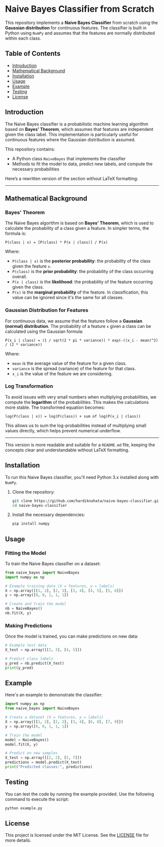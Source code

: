 # Naive Bayes Classifier from Scratch

This repository implements a **Naive Bayes Classifier** from scratch using the **Gaussian distribution** for continuous features. The classifier is built in Python using `NumPy` and assumes that the features are normally distributed within each class.

## Table of Contents
- [Introduction](#introduction)
- [Mathematical Background](#mathematical-background)
- [Installation](#installation)
- [Usage](#usage)
- [Example](#example)
- [Testing](#testing)
- [License](#license)

## Introduction
The Naive Bayes classifier is a probabilistic machine learning algorithm based on **Bayes' Theorem**, which assumes that features are independent given the class label. This implementation is particularly useful for continuous features where the Gaussian distribution is assumed.

This repository contains:
- A Python class `NaiveBayes` that implements the classifier
- Methods to fit the model to data, predict new labels, and compute the necessary probabilities

Here’s a rewritten version of the section without LaTeX formatting:

---
## Mathematical Background

### Bayes' Theorem
The Naive Bayes algorithm is based on **Bayes' Theorem**, which is used to calculate the probability of a class given a feature. In simpler terms, the formula is:

```
P(class | x) = [P(class) * P(x | class)] / P(x)
```

Where:
- `P(class | x)` is the **posterior probability**: the probability of the class given the feature `x`.
- `P(class)` is the **prior probability**: the probability of the class occurring overall.
- `P(x | class)` is the **likelihood**: the probability of the feature occurring given the class.
- `P(x)` is the **marginal probability** of the feature. In classification, this value can be ignored since it's the same for all classes.

### Gaussian Distribution for Features
For continuous data, we assume that the features follow a **Gaussian (normal) distribution**. The probability of a feature `x` given a class can be calculated using the Gaussian formula:

```
P(x_i | class) = (1 / sqrt(2 * pi * variance)) * exp(-((x_i - mean)^2) / (2 * variance))
```

Where:
- `mean` is the average value of the feature for a given class.
- `variance` is the spread (variance) of the feature for that class.
- `x_i` is the value of the feature we are considering.

### Log Transformation
To avoid issues with very small numbers when multiplying probabilities, we compute the **logarithm** of the probabilities. This makes the calculations more stable. The transformed equation becomes:

```
log(P(class | x)) = log(P(class)) + sum of log(P(x_i | class))
```

This allows us to sum the log-probabilities instead of multiplying small values directly, which helps prevent numerical underflow.

---

This version is more readable and suitable for a `README.md` file, keeping the concepts clear and understandable without LaTeX formatting.

## Installation
To run this Naive Bayes classifier, you'll need Python 3.x installed along with `NumPy`.

1. Clone the repository:
    ```bash
    git clone https://github.com/hardiknahata/naive-bayes-classifier.git
    cd naive-bayes-classifier
    ```

2. Install the necessary dependencies:
    ```bash
    pip install numpy
    ```

## Usage

### Fitting the Model
To train the Naive Bayes classifier on a dataset:
```python
from naive_bayes import NaiveBayes
import numpy as np

# Example training data (X = features, y = labels)
X = np.array([[1, 2], [2, 3], [3, 4], [4, 5], [5, 6]])
y = np.array([0, 0, 1, 1, 1])

# Create and train the model
nb = NaiveBayes()
nb.fit(X, y)
```

### Making Predictions
Once the model is trained, you can make predictions on new data:
```python
# Example test data
X_test = np.array([[2, 3], [4, 5]])

# Predict class labels
y_pred = nb.predict(X_test)
print(y_pred)
```

## Example
Here's an example to demonstrate the classifier:

```python
import numpy as np
from naive_bayes import NaiveBayes

# Create a dataset (X = features, y = labels)
X = np.array([[1, 2], [2, 2], [3, 4], [6, 8], [7, 9]])
y = np.array([0, 0, 1, 1, 1])

# Train the model
model = NaiveBayes()
model.fit(X, y)

# Predict on new samples
X_test = np.array([[2, 2], [5, 7]])
predictions = model.predict(X_test)
print("Predicted classes:", predictions)
```

## Testing
You can test the code by running the example provided. Use the following command to execute the script:
```bash
python example.py
```

## License
This project is licensed under the MIT License. See the [LICENSE](LICENSE) file for more details.